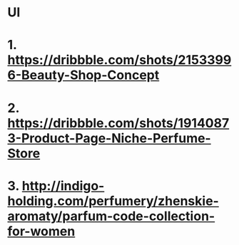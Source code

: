 # UI

# 1. https://dribbble.com/shots/21533996-Beauty-Shop-Concept

# 2. https://dribbble.com/shots/19140873-Product-Page-Niche-Perfume-Store

# 3. http://indigo-holding.com/perfumery/zhenskie-aromaty/parfum-code-collection-for-women
